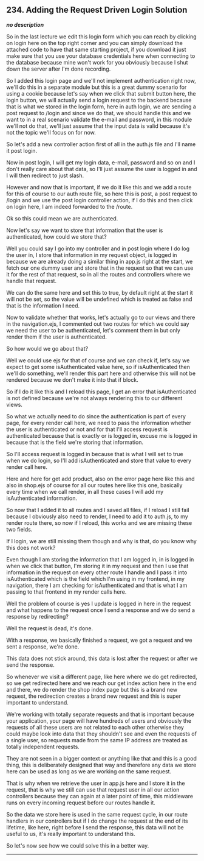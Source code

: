 ## 234. Adding the Request Driven Login Solution

<strong><em>no description</em></strong>

So in the last lecture we edit this login form which you can reach by clicking
on login here on the top right corner and you can simply download the attached
code to have that same starting project, if you download it just make sure that
you use your database credentials here when connecting to the database because
mine won't work for you obviously because I shut down the server after I'm done
recording. 

So I added this login page and we'll not implement authentication right now,
we'll do this in a separate module but this is a great dummy scenario for using
a cookie because let's say when we click that submit button here, the login
button, we will actually send a login request to the backend because that is
what we stored in the login form, here in auth login, we are sending a post
request to /login and since we do that, we should handle this and we want to in
a real scenario validate the e-mail and password, in this module we'll not do
that, we'll just assume that the input data is valid because it's not the topic
we'll focus on for now. 

So let's add a new controller action first of all in the auth.js file and I'll
name it post login. 

Now in post login, I will get my login data, e-mail, password and so on and I
don't really care about that data, so I'll just assume the user is logged in and
I will then redirect to just slash. 

However and now that is important, if we do it like this and we add a route for
this of course to our auth route file, so here this is post, a post request to
/login and we use the post login controller action, if I do this and then click
on login here, I am indeed forwarded to the /route. 

Ok so this could mean we are authenticated. 

Now let's say we want to store that information that the user is authenticated,
how could we store that? 

Well you could say I go into my controller and in post login where I do log the
user in, I store that information in my request object, is logged in because we
are already doing a similar thing in app.js right at the start, we fetch our one
dummy user and store that in the request so that we can use it for the rest of
that request, so in all the routes and controllers where we handle that request.


We can do the same here and set this to true, by default right at the start it
will not be set, so the value will be undefined which is treated as false and
that is the information I need. 

Now to validate whether that works, let's actually go to our views and there in
the navigation.ejs, I commented out two routes for which we could say we need
the user to be authenticated, let's comment them in but only render them if the
user is authenticated. 

So how would we go about that? 

Well we could use ejs for that of course and we can check if, let's say we
expect to get some isAuthenticated value here, so if isAuthenticated then we'll
do something, we'll render this part here and otherwise this will not be
rendered because we don't make it into that if block. 

So if I do it like this and I reload this page, I get an error that
isAuthenticated is not defined because we're not always rendering this to our
different views. 

So what we actually need to do since the authentication is part of every page,
for every render call here, we need to pass the information whether the user is
authenticated or not and for that I'll access request is authenticated because
that is exactly or is logged in, excuse me is logged in because that is the
field we're storing that information. 

So I'll access request is logged in because that is what I will set to true when
we do login, so I'll add isAuthenticated and store that value to every render
call here. 

Here and here for get add product, also on the error page here like this and
also in shop.ejs of course for all our routes here like this one, basically
every time when we call render, in all these cases I will add my isAuthenticated
information. 

So now that I added it to all routes and I saved all files, if I reload I still
fail because I obviously also need to render, I need to add it to auth.js, to my
render route there, so now if I reload, this works and we are missing these two
fields. 

If I login, we are still missing them though and why is that, do you know why
this does not work? 

Even though I am storing the information that I am logged in, in is logged in
when we click that button, I'm storing it in my request and then I use that
information in the request on every other route I handle and I pass it into
isAuthenticated which is the field which I'm using in my frontend, in my
navigation, there I am checking for isAuthenticated and that is what I am
passing to that frontend in my render calls here. 

Well the problem of course is yes I update is logged in here in the request and
what happens to the request once I send a response and we do send a response by
redirecting? 

Well the request is dead, it's done. 

With a response, we basically finished a request, we got a request and we sent a
response, we're done. 

This data does not stick around, this data is lost after the request or after we
send the response. 

So whenever we visit a different page, like here where we do get redirected, so
we get redirected here and we reach our get index action here in the end and
there, we do render the shop index page but this is a brand new request, the
redirection creates a brand new request and this is super important to
understand. 

We're working with totally separate requests and that is important because your
application, your page will have hundreds of users and obviously the requests of
all these users are not related to each other otherwise they could maybe look
into data that they shouldn't see and even the requests of a single user, so
requests made from the same IP address are treated as totally independent
requests. 

They are not seen in a bigger context or anything like that and this is a good
thing, this is deliberately designed that way and therefore any data we store
here can be used as long as we are working on the same request. 

That is why when we retrieve the user in app.js here and I store it in the
request, that is why we still can use that request user in all our action
controllers because they can again at a later point of time, this middleware
runs on every incoming request before our routes handle it. 

So the data we store here is used in the same request cycle, in our route
handlers in our controllers but if I do change the request at the end of its
lifetime, like here, right before I send the response, this data will not be
useful to us, it's really important to understand this. 

So let's now see how we could solve this in a better way. 

---